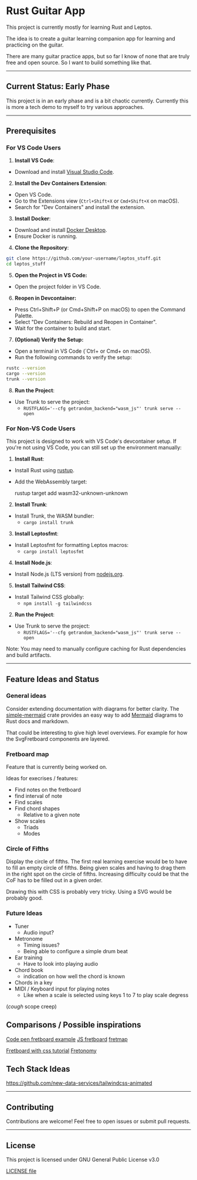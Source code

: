 # Rust Guitar App

This project is currently mostly for learning Rust and Leptos.

The idea is to create a guitar learning companion app for learning and practicing on the guitar.

There are many guitar practice apps, but so far I know of none that are truly free and open source. So I want to build something like that.

---

## Current Status: Early Phase

This project is in an early phase and is a bit chaotic currently. Currently this is more a tech demo to myself to try various approaches.

---

## Prerequisites

### For VS Code Users

1. **Install VS Code**:
- Download and install [Visual Studio Code](https://code.visualstudio.com/).

2. **Install the Dev Containers Extension**:
- Open VS Code.
- Go to the Extensions view (`Ctrl+Shift+X` or `Cmd+Shift+X` on macOS).
- Search for "Dev Containers" and install the extension.

3. **Install Docker**:
- Download and install [Docker Desktop](https://www.docker.com/products/docker-desktop/).
- Ensure Docker is running.

4. **Clone the Repository**:
```sh
git clone https://github.com/your-username/leptos_stuff.git
cd leptos_stuff
```

5. **Open the Project in VS Code:**
- Open the project folder in VS Code.

6. **Reopen in Devcontainer:**

- Press Ctrl+Shift+P (or Cmd+Shift+P on macOS) to open the Command Palette.
- Select "Dev Containers: Rebuild and Reopen in Container".
- Wait for the container to build and start.

7. **(Optional) Verify the Setup:**

- Open a terminal in VS Code (`Ctrl+ or Cmd+ on macOS).
- Run the following commands to verify the setup:

```sh
rustc --version
cargo --version
trunk --version
```


8. **Run the Project**:

- Use Trunk to serve the project:
  - `RUSTFLAGS='--cfg getrandom_backend="wasm_js"' trunk serve --open`


### For Non-VS Code Users

This project is designed to work with VS Code's devcontainer setup. If you're not using VS Code, you can still set up the environment manually:

1. **Install Rust**:
    
- Install Rust using [rustup](vscode-file://vscode-app/c:/Users/mario/AppData/Local/Programs/Microsoft%20VS%20Code/resources/app/out/vs/code/electron-sandbox/workbench/workbench.html).
- Add the WebAssembly target:
  
  rustup target add wasm32-unknown-unknown
        
2. **Install Trunk**:

- Install Trunk, the WASM bundler:  
  - `cargo install trunk`
        
3. **Install Leptosfmt**:
- Install Leptosfmt for formatting Leptos macros:
  - `cargo install leptosfmt`
        
4. **Install Node.js**:
   
- Install Node.js (LTS version) from [nodejs.org](vscode-file://vscode-app/c:/Users/mario/AppData/Local/Programs/Microsoft%20VS%20Code/resources/app/out/vs/code/electron-sandbox/workbench/workbench.html).


5. **Install Tailwind CSS**:

- Install Tailwind CSS globally:
  - `npm install -g tailwindcss`
    
2. **Run the Project**:

- Use Trunk to serve the project:
  - `RUSTFLAGS='--cfg getrandom_backend="wasm_js"' trunk serve --open`
        

Note: You may need to manually configure caching for Rust dependencies and build artifacts.

---

## Feature Ideas and Status

### General ideas

Consider extending documentation with diagrams for better clarity. The [simple-mermaid](https://docs.rs/simple-mermaid/latest/simple_mermaid/) crate provides an easy way to add [Mermaid](https://mermaid-js.github.io/mermaid/#/) diagrams to Rust docs and markdown.

That could be interesting to give high level overviews. For example for how the SvgFretboard components are layered. 

### Fretboard map

Feature that is currently being worked on.

Ideas for execrises / features:

- Find notes on the fretboard
- find interval of note
- Find scales
- Find chord shapes
  - Relative to a given note
- Show scales
  - Triads
  - Modes

### Circle of Fifths


Display the circle of fifths. 
The first real learning exercise would be to have to fill an empty circle of fifths.
Being given scales and having to drag them in the right spot on the circle of fifths.
Increasing difficulty could be that the CoF has to be filled out in a given order.

Drawing this with CSS is probably very tricky. Using a SVG would be probably good.

### Future Ideas

- Tuner 
  - Audio input?
- Metronome
  - Timing issues?
  - Being able to configure a simple drum beat
- Ear training
  - Have to look into playing audio
- Chord book
  - indication on how well the chord is known
- Chords in a key
- MIDI / Keyboard input for playing notes
  - Like when a scale is selected using keys 1 to 7 to play scale degress

(*cough* scope creep)

## Comparisons / Possible inspirations

[Code pen fretboard example](https://codepen.io/DreySkee/pen/bddpqM)
[JS fretboard](https://github.com/metaescape/js-fretboard)
[fretmap](https://fretmap.app/)

[Fretboard with css tutorial](https://www.youtube.com/watch?v=C6VLedW5Dwk&list=PLXAhCH9FJ8zViqdqhsSP7iyCrVDoUGb3P&index=2)
[Fretonomy](https://www.fretonomy.com/)

## Tech Stack Ideas

https://github.com/new-data-services/tailwindcss-animated


---

## Contributing

Contributions are welcome! Feel free to open issues or submit pull requests.

---

## License

This project is licensed under GNU General Public License v3.0

[LICENSE file](./LICENSE)


